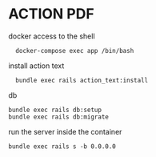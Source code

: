 # ACTION PDF

docker
access to the shell
```
  docker-compose exec app /bin/bash
```

install action text
```
  bundle exec rails action_text:install
```

db
```
bundle exec rails db:setup
bundle exec rails db:migrate
```

run the server inside the container
```
bundle exec rails s -b 0.0.0.0
```
